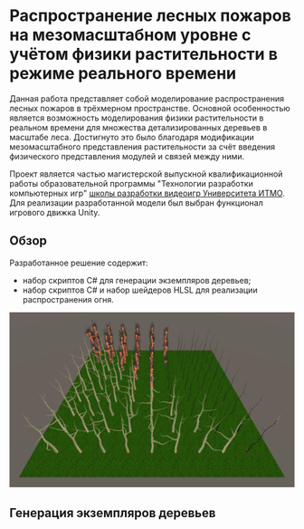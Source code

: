 # Распространение лесных пожаров на мезомасштабном уровне с учётом физики растительности в режиме реального времени
Данная работа представляет собой моделирование распространения лесных пожаров в трёхмерном пространстве. Основной особенностью является возможность моделирования физики растительности в реальном времени для множества детализированных деревьев в масштабе леса. Достигнуто это было благодаря модификации мезомасштабного представления растительности за счёт введения физического представления модулей и связей между ними. 

Проект является частью магистерской выпускной квалификационной работы образовательной программы "Технологии разработки компьютерных игр" [школы разработки видеоигр Университета ИТМО](https://itmo.games/). Для реализации разработанной модели был выбран функционал игрового движка Unity.

## Обзор
Разработанное решение содержит:
-  набор скриптов C# для генерации экземпляров деревьев;
-  набор скриптов C# и набор шейдеров HLSL для реализации распространения огня.

![Wildfire result screenshot](Docs/WildfireResultExample.png)

## Генерация экземпляров деревьев
